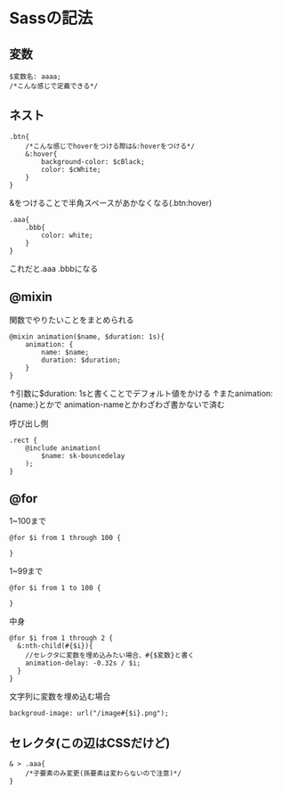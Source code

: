 # Sassの記法
## 変数
    $変数名: aaaa;
    /*こんな感じで定義できる*/


## ネスト
    .btn{
        /*こんな感じでhoverをつける際は&:hoverをつける*/
        &:hover{
            background-color: $cBlack;
            color: $cWhite;
        }
    }

&をつけることで半角スペースがあかなくなる(.btn:hover)

    .aaa{
        .bbb{
            color: white;
        }
    }

これだと.aaa .bbbになる

## @mixin
関数でやりたいことをまとめられる

    @mixin animation($name, $duration: 1s){
        animation: {
            name: $name;
            duration: $duration;
        }
    }
↑引数に$duration: 1sと書くことでデフォルト値をかける
↑またanimation:{name:}とかで
animation-nameとかわざわざ書かないで済む

呼び出し側

    .rect {
        @include animation(
            $name: sk-bouncedelay
        );
    }

## @for
1~100まで

    @for $i from 1 through 100 {
      
    }

1~99まで

    @for $i from 1 to 100 {
      
    }

中身

    @for $i from 1 through 2 {
      &:nth-child(#{$i}){
        //セレクタに変数を埋め込みたい場合、#{$変数}と書く
        animation-delay: -0.32s / $i;
      }
    }

文字列に変数を埋め込む場合

    backgroud-image: url("/image#{$i}.png");

## セレクタ(この辺はCSSだけど)

    & > .aaa{
        /*子要素のみ変更(孫要素は変わらないので注意)*/
    }